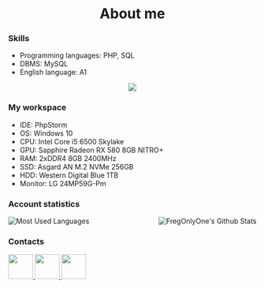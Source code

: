 <h1 align="center">About me</h1>                                <!-- Specially written in HTML. -->
<div>
  <h3>Skills</h3>
  <ul>
    <li>
      Programming languages: PHP, SQL
    </li>
    <li>
      DBMS: MySQL
    </li>
    <li>
      English language: A1
    </li>
  </ul>
  <div align="center">
    <a href="https://www.codewars.com/users/FregOnlyOne">
      <img src="https://www.codewars.com/users/FregOnlyOne/badges/large">
    </a>
  </div>
</div>
<div>
  <h3>My workspace</h3>
  <ul>
    <li>
      IDE: PhpStorm
    </li>
    <li>
      OS: Windows 10
    </li>
    <li>
      CPU: Intel Core i5 6500 Skylake
    </li>
    <li>
      GPU: Sapphire Radeon RX 580 8GB NITRO+
    </li>
    <li>
      RAM: 2хDDR4 8GB 2400MHz
    </li>
    <li>
      SSD: Asgard AN M.2 NVMe 256GB
    </li>
    <li>
      HDD: Western Digital Blue 1TB
    </li>
    <li>
      Monitor: LG 24MP59G-Pm
    </li>
  </ul>
</div>
<div>
  <h3>Account statistics</h3>
  <div>
    <img alt="Most Used Languages" 
    src="https://github-readme-stats.vercel.app/api?username=FregOnlyOne&show_icons=true&theme=tokyonight" />
    <img align="right" alt="FregOnlyOne's Github Stats" 
    src="https://github-readme-stats.vercel.app/api/top-langs/?username=FregOnlyOne&layout=compact&theme=tokyonight" />
  </div>
</div>
<div>
  <h3>Contacts</h3>
  <div>
    <a href="https://t.me/fregonlyone">
      <img src="https://github.com/FregOnlyOne/FregOnlyOne/blob/main/Telegram.svg" width=50ph height=50px>
    </a>
    <a href="https://discord.gg/AQGYP9pKU9">
      <img src="https://github.com/FregOnlyOne/FregOnlyOne/blob/main/Discord.svg" width=50px height=50px>
    </a>
    <a href="https://vk.com/dmitrybaranov28">
      <img src="https://github.com/FregOnlyOne/FregOnlyOne/blob/main/VK.svg" width=50px height=50px>
    </a>
  </div>
</div>
